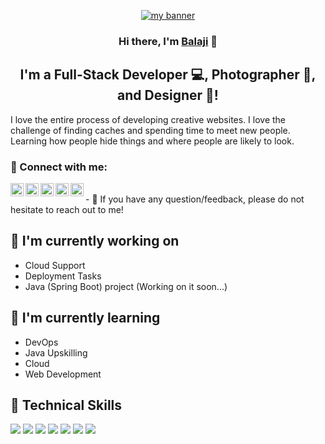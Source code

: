 <p align="center">
  <a href="https://www.yushi.dev/" target="_blank" rel="noreferrer"><img src="https://quotationwalls.com/img/motivational/dont-be-afraid-to-fail-cover.jpg" alt="my banner"></a>
</p>

<h3 align="center">
Hi there, I'm <a href="#" target="_blank" rel="noreferrer">Balaji</a> 👋
</h3>

<h2 align="center">
I'm a Full-Stack Developer 💻, Photographer 📸, and Designer 🎨!
</h2> 

I love the entire process of developing creative websites. I love the challenge of finding caches and spending time to meet new people. Learning how people hide things and where people are likely to look.

### 🤝 Connect with me:

<a href="https://www.linkedin.com/in/mohite-balaji/"><img align="left" src="https://cdn1.iconfinder.com/data/icons/unicons-line-vol-4/24/linkedin-128.png" alt="Balaji | LinkedIn" width="21px"/></a>
<a href="#"><img align="left" src="https://cdn0.iconfinder.com/data/icons/social-media-2475/128/instagram_social_media_social_media_network-128.png" alt="Balaji | Instagram" width="21px"/></a>
<a href="#"><img align="left" src="https://cdn0.iconfinder.com/data/icons/social-media-2475/128/twitter_social_media_social_media_network-128.png" alt="Balaji | Twitter" width="21px"/></a>
<a href="#"><img align="left" src="https://cdn1.iconfinder.com/data/icons/unicons-line-vol-3/24/discord-128.png" alt="Balaji | Discord" width="21px"/></a>
<a href="#"><img align="left" src="https://cdn0.iconfinder.com/data/icons/social-media-2473/128/skype_interface_media_social_network-128.png" alt="Balaji | Skype" width="21px"/></a>

</br>
- 💬 If you have any question/feedback, please do not hesitate to reach out to me!

## 🔭 I'm currently working on

- Cloud Support
- Deployment Tasks
- Java (Spring Boot) project (Working on it soon...)

## 🌱 I'm currently learning

- DevOps
- Java Upskilling
- Cloud
- Web Development

## 💼 Technical Skills

<a href="#"><img src="https://img.icons8.com/color/50/000000/java-coffee-cup-logo--v1.png"/></a>
<a href="#"><img src="https://img.icons8.com/fluency/50/000000/python.png"/></a>
<a href="#"><img src="https://img.icons8.com/color/50/000000/javascript--v1.png"/></a>
<a href="#"><img src="https://img.icons8.com/fluency/50/000000/xml-transformer.png"/></a>
<a href="#"><img src="https://img.icons8.com/fluency/50/000000/cloud-development.png"/></a>
<a href="#"><img src="https://img.icons8.com/fluency/50/000000/visual-studio-code-2019.png"/></a>
<a href="#"><img src="https://img.icons8.com/fluency/50/000000/terraform.png"/></a>
